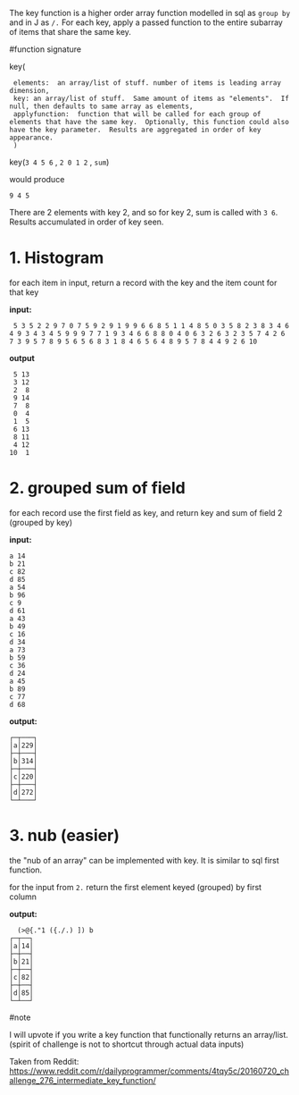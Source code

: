 The key function is a higher order array function modelled in sql as `group by` and in J as `/.`  For each key, apply a passed function to the entire subarray of items that share the same key.

#function signature

key(

     elements:  an array/list of stuff. number of items is leading array dimension,
     key: an array/list of stuff.  Same amount of items as "elements".  If null, then defaults to same array as elements,
     applyfunction:  function that will be called for each group of elements that have the same key.  Optionally, this function could also have the key parameter.  Results are aggregated in order of key appearance.
     )

key(`3 4 5 6` , `2 0 1 2` , `sum`)

would produce

`9 4 5`

There are 2 elements with key 2, and so for key 2, sum is called with `3 6`.  Results accumulated in order of key seen.

# 1. Histogram

for each item in input, return a record with the key and the item count for that key

**input:**

     5 3 5 2 2 9 7 0 7 5 9 2 9 1 9 9 6 6 8 5 1 1 4 8 5 0 3 5 8 2 3 8 3 4 6 4 9 3 4 3 4 5 9 9 9 7 7 1 9 3 4 6 6 8 8 0 4 0 6 3 2 6 3 2 3 5 7 4 2 6 7 3 9 5 7 8 9 5 6 5 6 8 3 1 8 4 6 5 6 4 8 9 5 7 8 4 4 9 2 6 10

**output** 

     5 13
     3 12
     2  8
     9 14
     7  8
     0  4
     1  5
     6 13
     8 11
     4 12
    10  1


# 2. grouped sum of field

for each record use the first field as key, and return key and sum of field 2 (grouped by key)

**input:**

    a 14
    b 21
    c 82
    d 85
    a 54
    b 96
    c 9 
    d 61
    a 43
    b 49
    c 16
    d 34
    a 73
    b 59
    c 36
    d 24
    a 45
    b 89
    c 77
    d 68

**output:**

    ┌─┬───┐
    │a│229│
    ├─┼───┤
    │b│314│
    ├─┼───┤
    │c│220│
    ├─┼───┤
    │d│272│
    └─┴───┘


# 3. nub (easier)

the "nub of an array" can be implemented with key.  It is similar to sql first function. 

for the input from `2.` return the first element keyed (grouped) by first column

**output:**

      (>@{."1 ({./.) ]) b
    ┌─┬──┐
    │a│14│
    ├─┼──┤
    │b│21│
    ├─┼──┤
    │c│82│
    ├─┼──┤
    │d│85│
    └─┴──┘

#note

I will upvote if you write a key function that functionally returns an array/list.  (spirit of challenge is not to shortcut through actual data inputs)

Taken from Reddit: https://www.reddit.com/r/dailyprogrammer/comments/4tqy5c/20160720_challenge_276_intermediate_key_function/